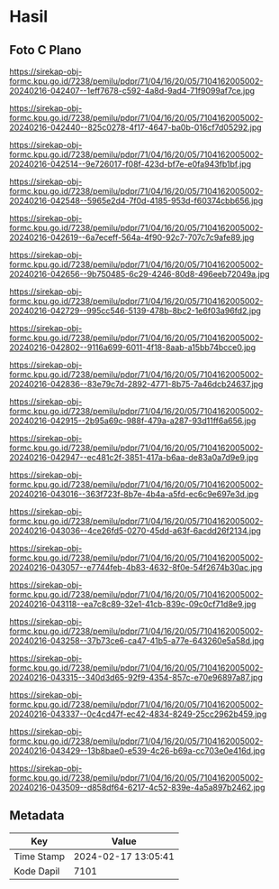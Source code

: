 # Hasil

## Foto C Plano

https://sirekap-obj-formc.kpu.go.id/7238/pemilu/pdpr/71/04/16/20/05/7104162005002-20240216-042407--1eff7678-c592-4a8d-9ad4-71f9099af7ce.jpg

https://sirekap-obj-formc.kpu.go.id/7238/pemilu/pdpr/71/04/16/20/05/7104162005002-20240216-042440--825c0278-4f17-4647-ba0b-016cf7d05292.jpg

https://sirekap-obj-formc.kpu.go.id/7238/pemilu/pdpr/71/04/16/20/05/7104162005002-20240216-042514--9e726017-f08f-423d-bf7e-e0fa943fb1bf.jpg

https://sirekap-obj-formc.kpu.go.id/7238/pemilu/pdpr/71/04/16/20/05/7104162005002-20240216-042548--5965e2d4-7f0d-4185-953d-f60374cbb656.jpg

https://sirekap-obj-formc.kpu.go.id/7238/pemilu/pdpr/71/04/16/20/05/7104162005002-20240216-042619--6a7eceff-564a-4f90-92c7-707c7c9afe89.jpg

https://sirekap-obj-formc.kpu.go.id/7238/pemilu/pdpr/71/04/16/20/05/7104162005002-20240216-042656--9b750485-6c29-4246-80d8-496eeb72049a.jpg

https://sirekap-obj-formc.kpu.go.id/7238/pemilu/pdpr/71/04/16/20/05/7104162005002-20240216-042729--995cc546-5139-478b-8bc2-1e6f03a96fd2.jpg

https://sirekap-obj-formc.kpu.go.id/7238/pemilu/pdpr/71/04/16/20/05/7104162005002-20240216-042802--9116a699-6011-4f18-8aab-a15bb74bcce0.jpg

https://sirekap-obj-formc.kpu.go.id/7238/pemilu/pdpr/71/04/16/20/05/7104162005002-20240216-042836--83e79c7d-2892-4771-8b75-7a46dcb24637.jpg

https://sirekap-obj-formc.kpu.go.id/7238/pemilu/pdpr/71/04/16/20/05/7104162005002-20240216-042915--2b95a69c-988f-479a-a287-93d11ff6a656.jpg

https://sirekap-obj-formc.kpu.go.id/7238/pemilu/pdpr/71/04/16/20/05/7104162005002-20240216-042947--ec481c2f-3851-417a-b6aa-de83a0a7d9e9.jpg

https://sirekap-obj-formc.kpu.go.id/7238/pemilu/pdpr/71/04/16/20/05/7104162005002-20240216-043016--363f723f-8b7e-4b4a-a5fd-ec6c9e697e3d.jpg

https://sirekap-obj-formc.kpu.go.id/7238/pemilu/pdpr/71/04/16/20/05/7104162005002-20240216-043036--4ce26fd5-0270-45dd-a63f-6acdd26f2134.jpg

https://sirekap-obj-formc.kpu.go.id/7238/pemilu/pdpr/71/04/16/20/05/7104162005002-20240216-043057--e7744feb-4b83-4632-8f0e-54f2674b30ac.jpg

https://sirekap-obj-formc.kpu.go.id/7238/pemilu/pdpr/71/04/16/20/05/7104162005002-20240216-043118--ea7c8c89-32e1-41cb-839c-09c0cf71d8e9.jpg

https://sirekap-obj-formc.kpu.go.id/7238/pemilu/pdpr/71/04/16/20/05/7104162005002-20240216-043258--37b73ce6-ca47-41b5-a77e-643260e5a58d.jpg

https://sirekap-obj-formc.kpu.go.id/7238/pemilu/pdpr/71/04/16/20/05/7104162005002-20240216-043315--340d3d65-92f9-4354-857c-e70e96897a87.jpg

https://sirekap-obj-formc.kpu.go.id/7238/pemilu/pdpr/71/04/16/20/05/7104162005002-20240216-043337--0c4cd47f-ec42-4834-8249-25cc2962b459.jpg

https://sirekap-obj-formc.kpu.go.id/7238/pemilu/pdpr/71/04/16/20/05/7104162005002-20240216-043429--13b8bae0-e539-4c26-b69a-cc703e0e416d.jpg

https://sirekap-obj-formc.kpu.go.id/7238/pemilu/pdpr/71/04/16/20/05/7104162005002-20240216-043509--d858df64-6217-4c52-839e-4a5a897b2462.jpg


## Metadata

| Key        | Value               |
| ---------- | ------------------- |
| Time Stamp | 2024-02-17 13:05:41 |
| Kode Dapil | 7101                |



